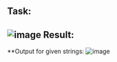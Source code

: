 Task:
---
![image](https://user-images.githubusercontent.com/57988144/127769816-e03ac4d9-ab44-4c73-9dc8-651472f6e23b.png)
Result:
---
**Output for given strings:
![image](https://user-images.githubusercontent.com/57988144/127769842-dfeb5764-c1e0-4004-a259-6fe2acbb79db.png)
